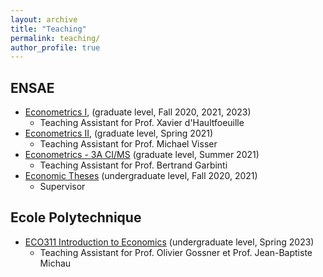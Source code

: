 ```yaml
---
layout: archive
title: "Teaching"
permalink: teaching/
author_profile: true
---
```


<!---## Teaching--->
## ENSAE
- [Econometrics I](https://www.ensae.fr/en/courses/145), (graduate level, Fall 2020, 2021, 2023)
    - Teaching Assistant for Prof. Xavier d'Haultfoeuille 
- [Econometrics II](https://www.ensae.fr/en/courses/150), (graduate level, Spring 2021)
    - Teaching Assistant for Prof. Michael Visser 
- [Econometrics - 3A CI/MS](https://www.ensae.fr/en/courses/156) (graduate level, Summer 2021)
    - Teaching Assistant for Prof. Bertrand Garbinti 
- [Economic Theses](https://www.ensae.fr/en/courses/42) (undergraduate level, Fall 2020, 2021)
    - Supervisor 

## Ecole Polytechnique 
- [ECO311 Introduction to Economics](https://synapses.polytechnique.fr/catalogue/2021-2022/ue/133/ECO361-ouverture-aux-sciences-economiques?from=D1) (undergraduate level, Spring 2023)
    - Teaching Assistant for Prof. Olivier Gossner et Prof. Jean-Baptiste Michau
